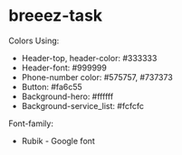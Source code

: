 # breeez-task

Colors Using: 
+ Header-top, header-color: #333333
+ Header-font: #999999
+ Phone-number color: #575757, #737373
+ Button: #fa6c55
+ Background-hero: #ffffff
+ Background-service_list: #fcfcfc

Font-family:
+ Rubik - Google font